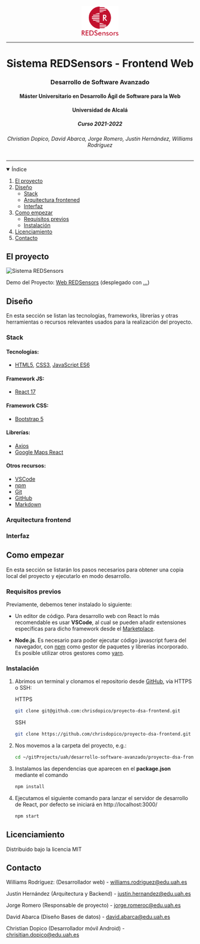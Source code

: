<p align="center">
<img src="./docs/assets/images/REDSensors_logo_1_sin_fondo.png" width="100">
</p>
<hr>
<h1 align="center">Sistema REDSensors - Frontend Web</h1>
<h3 align="center">Desarrollo de Software Avanzado</h3>
<h4 align="center">Máster Universitario en Desarrollo Ágil de Software para la Web</h4>
<h4 align="center">Universidad de Alcalá</h4>
<h5 align="center">Curso 2021-2022</h5>
<h6 align="center" style="font-style: italic">Christian Dopico, David Abarca, Jorge Romero, Justin Hernández, Williams Rodríguez</h6>
<hr>

<!-- ÍNDICE -->

<details open="open">
	<summary>Índice</summary>
	<ol>
		<li>
			<a href="#about-the-project">El proyecto</a>
		</li>
        <li>
			<a href="#about-the-project">Diseño</a>
			<ul>
                <li><a href="#built-with">Stack</a></li>
				<li><a href="#built-with">Arquitectura frontened</a></li>
                <li><a href="#built-with">Interfaz</a></li>
			</ul>
		</li>
		<li>
			<a href="#getting-started">Como empezar</a>
			<ul>
				<li><a href="#prerequisites">Requisitos previos</a></li>
				<li><a href="#installation">Instalación</a></li>
			</ul>
		</li>
		<li><a href="#license">Licenciamiento</a></li>
		<li><a href="#contact">Contacto</a></li>
	</ol>
</details>

<!-- EL RPOYECTO -->

## El proyecto

![Sistema REDSensors](./docs/assets/images/*.png)

Demo del Proyecto: [Web REDSensors](https://uah-frameworks-frontend-trabajo-final-vue-giodimagio.vercel.app/) (desplegado con [...]())

<!-- DISEÑO -->
## Diseño

En esta sección se listan las tecnologías, frameworks, librerías y otras herramientas o recursos relevantes usados para la realización del proyecto.

### Stack

#### Tecnologías:

* [HTML5](https://html5.org/), [CSS3](https://www.w3.org/TR/CSS/#css), [JavaScript ES6](https://262.ecma-international.org/6.0/)

#### Framework JS:

* [React 17](https://es.reactjs.org/blog/2020/10/20/react-v17.html)

#### Framework CSS:

* [Bootstrap 5](https://getbootstrap.com/docs/5.0/getting-started/introduction/)

#### Librerías:

* [Axios](https://axios-http.com/docs/intro)
* [Google Maps React](https://www.npmjs.com/package/google-maps-react)

#### Otros recursos:

* [VSCode](https://code.visualstudio.com/)
* [npm](https://jquery.com)
* [Git](http://git-scm.com/)
* [GitHub](https://github.com/)
* [Markdown](https://jquery.com)

### Arquitectura frontend
### Interfaz

<!-- COMO EMPEZAR -->

## Como empezar

En esta sección se listarán los pasos necesarios para obtener una copia local del proyecto y ejecutarlo en modo desarrollo.

### Requisitos previos

Previamente, debemos tener instalado lo siguiente:

* Un editor de código. Para desarrollo web con React lo más recomendable es usar **VSCode**, al cual se pueden añadir extensiones específicas para dicho framework desde el [Marketplace](https://marketplace.visualstudio.com/search?term=react&target=VSCode&category=All%20categories&sortBy=Relevance).

* **Node.js**. Es necesario para poder ejecutar código javascript fuera del navegador, con [npm](https://www.npmjs.com/) como gestor de paquetes y librerías incorporado. Es posible utilizar otros gestores como [yarn](https://yarnpkg.com/).

### Instalación

1. Abrimos un terminal y clonamos el repositorio desde [GitHub](https://github.com/chrisdopico/proyecto-dsa-frontend), vía HTTPS o SSH:

    HTTPS
   ```sh
   git clone git@github.com:chrisdopico/proyecto-dsa-frontend.git
   ```
 	SSH
   ```sh
   git clone https://github.com/chrisdopico/proyecto-dsa-frontend.git
   ```
2. Nos movemos a la carpeta del proyecto, e.g.:
   ```sh
   cd ~/gitProjects/uah/desarrollo-software-avanzado/proyecto-dsa-frontend
   ```
3. Instalamos las dependencias que aparecen en el **package.json** mediante el comando
   ```sh
   npm install
   ```
4. Ejecutamos el siguiente comando para lanzar el servidor de desarrollo de React, por defecto se iniciará en http://localhost:3000/
   ```sh
   npm start
   ```

<!-- LICENCIAMIENTO -->

## Licenciamiento

Distribuido bajo la licencia MIT

<!-- CONTACTO -->

## Contacto

Williams Rodríguez: (Desarrollador web) - [williams.rodriguez@edu.uah.es](williams.rodriguez@edu.uah.es)

Justin Hernández (Arquitectura y Backend) - [justin.hernandez@edu.uah.es](justin.hernandez@edu.uah.es)

Jorge Romero (Responsable de proyecto) - [jorge.romeroc@edu.uah.es](mailto:jorge.romeroc@edu.uah.es)

David Abarca (Diseño Bases de datos) - [david.abarca@edu.uah.es](david.abarca@edu.uah.es)

Christian Dopico (Desarrollador móvil Android) - [chrisitian.dopico@edu.uah.es](chrisitian.dopico@edu.uah.es)